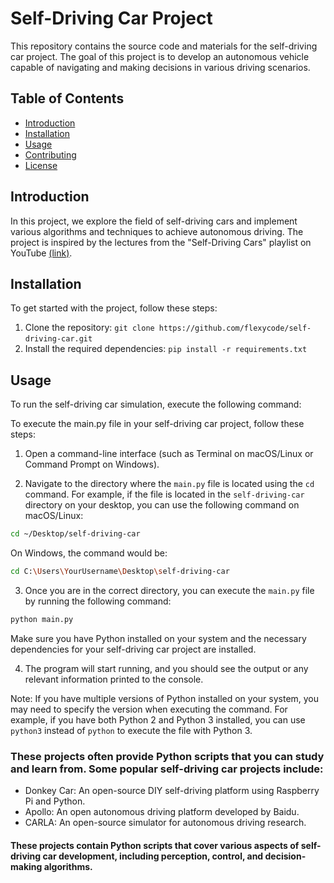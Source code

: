 # Self-Driving Car Project

This repository contains the source code and materials for the self-driving car project. The goal of this project is to develop an autonomous vehicle capable of navigating and making decisions in various driving scenarios.

## Table of Contents
- [Introduction](#introduction)
- [Installation](#installation)
- [Usage](#usage)
- [Contributing](#contributing)
- [License](#license) 

## Introduction

In this project, we explore the field of self-driving cars and implement various algorithms and techniques to achieve autonomous driving. The project is inspired by the lectures from the "Self-Driving Cars" playlist on YouTube [(link)](https://www.youtube.com/watch?v=_q4WUxgwDeg&list=PL05umP7R6ij321zzKXK6XCQXAaaYjQbzr). 

## Installation

To get started with the project, follow these steps:

1. Clone the repository: `git clone https://github.com/flexycode/self-driving-car.git` 
2. Install the required dependencies: `pip install -r requirements.txt`

## Usage

To run the self-driving car simulation, execute the following command:

To execute the main.py file in your self-driving car project, follow these steps:

1. Open a command-line interface (such as Terminal on macOS/Linux or Command Prompt on Windows).

2. Navigate to the directory where the `main.py` file is located using the `cd` command. For example, if the file is located in the `self-driving-car` directory on your desktop, you can use the following command on macOS/Linux:
```bash
cd ~/Desktop/self-driving-car
```
On Windows, the command would be:
```bash
cd C:\Users\YourUsername\Desktop\self-driving-car
```
3. Once you are in the correct directory, you can execute the `main.py` file by running the following command:
```bash   
python main.py
```
Make sure you have Python installed on your system and the necessary dependencies for your self-driving car project are installed.

4. The program will start running, and you should see the output or any relevant information printed to the console.

Note: If you have multiple versions of Python installed on your system, you may need to specify the version when executing the command. For example, if you have both Python 2 and Python 3 installed, you can use `python3` instead of `python` to execute the file with Python 3.

### These projects often provide Python scripts that you can study and learn from. Some popular self-driving car projects include:

* Donkey Car: An open-source DIY self-driving platform using Raspberry Pi and Python.
* Apollo: An open autonomous driving platform developed by Baidu.
* CARLA: An open-source simulator for autonomous driving research.

  
#### These projects contain Python scripts that cover various aspects of self-driving car development, including perception, control, and decision-making algorithms.
